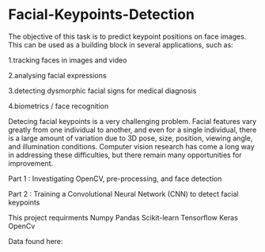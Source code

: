 # Facial-Keypoints-Detection

The objective of this task is to predict keypoint positions on face images. This can be used as a building block in several applications, such as:

1.tracking faces in images and video

2.analysing facial expressions

3.detecting dysmorphic facial signs for medical diagnosis

4.biometrics / face recognition

Detecing facial keypoints is a very challenging problem.  Facial features vary greatly from one individual to another, and even for a single individual, there is a large amount of variation due to 3D pose, size, position, viewing angle, and illumination conditions. Computer vision research has come a long way in addressing these difficulties, but there remain many opportunities for improvement.


Part 1 : Investigating OpenCV, pre-processing, and face detection

Part 2 : Training a Convolutional Neural Network (CNN) to detect facial keypoints


This project requirments
Numpy
Pandas
Scikit-learn
Tensorflow
Keras
OpenCv


Data found here: 
